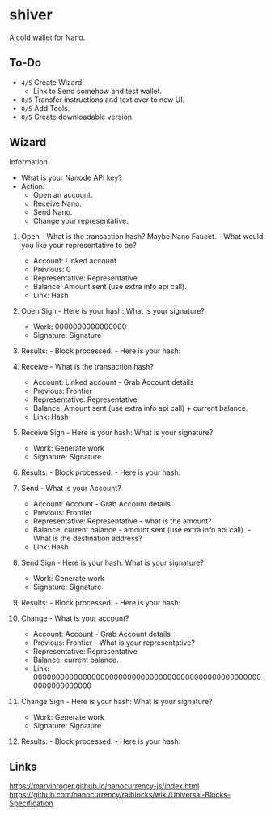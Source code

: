 # shiver
A cold wallet for Nano.

## To-Do
  - ``4/5`` Create Wizard.
    - Link to Send somehow and test wallet.
  - ``0/5`` Transfer instructions and text over to new UI.
  - ``0/5`` Add Tools.
  - ``0/5`` Create downloadable version.

## Wizard

Information
  - What is your Nanode API key?
  - Action:
    - Open an account.
    - Receive Nano.
    - Send Nano.
    - Change your representative.
      
  1. Open
    - What is the transaction hash? Maybe Nano Faucet.
    - What would you like your representative to be?
      - Account: Linked account
      - Previous: 0
      - Representative: Representative
      - Balance: Amount sent (use extra info api call).
      - Link: Hash
  2. Open Sign
    -  Here is your hash: What is your signature?
      - Work: 0000000000000000
      - Signature: Signature
  3. Results:
    - Block processed.
    - Here is your hash:
    
  1. Receive
    - What is the transaction hash?
      - Account: Linked account
    - Grab Account details
      - Previous: Frontier
      - Representative: Representative
      - Balance: Amount sent (use extra info api call) + current balance.
      - Link: Hash
  2. Receive Sign
    -  Here is your hash: What is your signature?
      - Work: Generate work
      - Signature: Signature
  3. Results:
    - Block processed.
    - Here is your hash:
    
  1. Send
    - What is your Account?
      - Account: Account
    - Grab Account details
      - Previous: Frontier
      - Representative: Representative
    - what is the amount?
      - Balance: current balance - amount sent (use extra info api call).
    - What is the destination address?
      - Link: Hash
  2. Send Sign
    -  Here is your hash: What is your signature?
      - Work: Generate work
      - Signature: Signature
  3. Results:
    - Block processed.
    - Here is your hash:
    
  1. Change
    - What is your account?
      - Account: Account
    - Grab Account details
      - Previous: Frontier
    - What is your representative?
      - Representative: Representative
      - Balance: current balance.
      - Link: 0000000000000000000000000000000000000000000000000000000000000000
  2. Change Sign
    -  Here is your hash: What is your signature?
      - Work: Generate work
      - Signature: Signature
  3. Results:
    - Block processed.
    - Here is your hash:

## Links

https://marvinroger.github.io/nanocurrency-js/index.html
https://github.com/nanocurrency/raiblocks/wiki/Universal-Blocks-Specification
